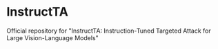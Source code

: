 # InstructTA
Official repository for "InstructTA: Instruction-Tuned Targeted Attack for Large Vision-Language Models"
